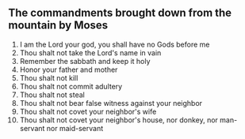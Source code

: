 ## The commandments brought down from the mountain by Moses

1. I am the Lord your god, you shall have no Gods before me
2. Thou shalt not take the Lord's name in vain 
3. Remember the sabbath and keep it holy
4. Honor your father and mother
5. Thou shalt not kill
6. Thou shalt not commit adultery
7. Thou shalt not steal
8. Thou shalt not bear false witness against your neighbor
9. Thou shalt not covet your neighbor's wife
10. Thou shalt not covet your neighbor's house, nor donkey, nor man-servant nor maid-servant
